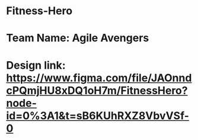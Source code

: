 # Fitness-Hero

# Team Name: Agile Avengers
# Design link: https://www.figma.com/file/JAOnndcPQmjHU8xDQ1oH7m/FitnessHero?node-id=0%3A1&t=sB6KUhRXZ8VbvVSf-0
